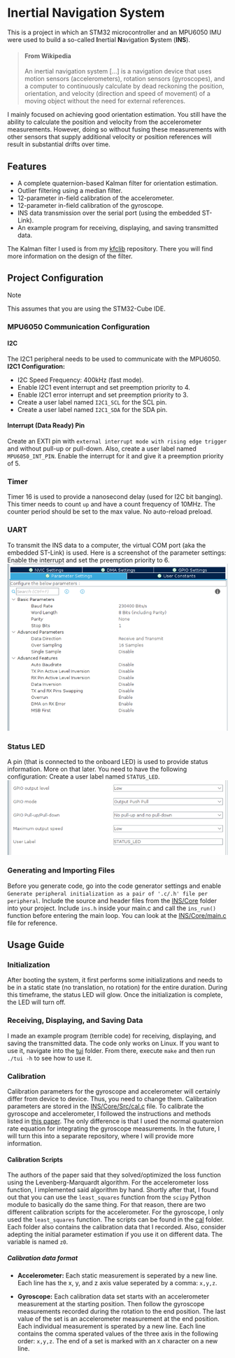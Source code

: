 # Inertial Navigation System
This is a project in which an STM32 microcontroller and an MPU6050 IMU were used to
build a so-called **I**nertial **N**avigation **S**ystem (**INS**).

> #### From Wikipedia
> An inertial navigation system [...] is a navigation device that uses motion
> sensors (accelerometers), rotation sensors (gyroscopes), and a computer to
> continuously calculate by dead reckoning the position, orientation, and
> velocity (direction and speed of movement) of a moving object without the
> need for external references.

I mainly focused on achieving good orientation estimation. You still have the
ability to calculate the position and velocity from the accelerometer
measurements. However, doing so without fusing these measurements with other sensors
that supply additional velocity or position references will result in substantial
drifts over time.

## Features
- A complete quaternion-based Kalman filter for orientation estimation.
- Outlier filtering using a median filter.
- 12-parameter in-field calibration of the accelerometer.
- 12-parameter in-field calibration of the gyroscope.
- INS data transmission over the serial port (using the embedded ST-Link).
- An example program for receiving, displaying, and saving transmitted data.

The Kalman filter I used is from my [kfclib](https://github.com/NMIK69/kfclib) repository.
There you will find more information on the design of the filter.

## Project Configuration
> [!NOTE]
> This assumes that you are using the STM32-Cube IDE.

### MPU6050 Communication Configuration
#### I2C
The I2C1 peripheral needs to be used to communicate with the MPU6050.
**I2C1 Configuration:**
- I2C Speed Frequency: 400kHz (fast mode).
- Enable I2C1 event interrupt and set preemption priority to 4.
- Enable I2C1 error interrupt and set preemption priority to 3.
- Create a user label named ``I2C1_SCL`` for the SCL pin.
- Create a user label named ``I2C1_SDA`` for the SDA pin.

#### Interrupt (Data Ready) Pin
Create an EXTI pin with ``external interrupt mode with rising edge trigger`` and without pull-up
or pull-down. Also, create a user label named ``MPU6050_INT_PIN``. Enable the interrupt for it and
give it a preemption priority of 5.

### Timer
Timer 16 is used to provide a nanosecond delay (used for I2C bit banging). This timer
needs to count ``up`` and have a count frequency of 10MHz. The counter period
should be set to the max value. No auto-reload preload.

### UART
To transmit the INS data to a computer, the virtual COM port (aka the embedded ST-Link)
is used. Here is a screenshot of the parameter settings:
Enable the interrupt and set the preemption priority to 6.
![uart\_conf](other/uart_conf.png)

### Status LED
A pin (that is connected to the onboard LED) is used to provide status
information. More on that later. You need to have the following
configuration:
Create a user label named ``STATUS_LED``.
![led\_conf](other/led_conf.png)

### Generating and Importing Files
Before you generate code, go into the code generator settings and enable ``Generate peripheral
initialization as a pair of '.c/.h' file per peripheral``.
Include the source and header files
from the [INS/Core](INS/Core) folder into your project. Include ``ins.h`` inside your main.c 
and call the ``ins_run()`` function before entering the main loop. You can look at the
[INS/Core/main.c](INS/Core/main.c) file for reference.

## Usage Guide
### Initialization
After booting the system, it first performs some initializations and needs to be in a
static state (no translation, no rotation) for the entire duration. During this
timeframe, the status LED will glow. Once the initialization is complete, the LED will
turn off.

### Receiving, Displaying, and Saving Data
I made an example program (terrible code) for receiving, displaying, and saving the transmitted data.
The code only works on Linux. If you want to use it, navigate into the [tui](tui)
folder. From there, execute ``make`` and then run ``./tui -h`` to see how to use it.

### Calibration
Calibration parameters for the gyroscope and accelerometer will certainly differ
from device to device. Thus, you need to change them. Calibration parameters are
stored in the [INS/Core/Src/cal.c](INS/Core/Src/cal.c) file. To calibrate the gyroscope and accelerometer,
I followed the instructions and methods listed in
[this
paper](https://www.researchgate.net/publication/228788329_Methods_for_in-field_user_calibration_of_an_inertial_measurement_unit_without_external_equipment).
The only difference is that I used the normal quaternion rate equation
for integrating the gyroscope measurements. In the future, I will turn this into a separate
repository, where I will provide more information.

#### Calibration Scripts
The authors of the paper said that they solved/optimized the loss function using the
Levenberg-Marquardt algorithm. For the accelerometer loss function, I implemented said algorithm by
hand. Shortly after that, I found out that you can use the ``least_squares`` function from the
``scipy`` Python module to basically do the same thing. For that reason, there are two different
calibration scripts for the accelerometer. For the gyroscope, I only used the ``least_squares``
function. The scripts can be found in the [cal](cal) folder. Each folder also contains the calibration
data that I recorded. Also, consider adepting the initial parameter estimation if you use it on
different data. The variable is named ``z0``.

##### Calibration data format
- **Accelerometer:** Each static measurement is seperated by a new line. Each line has the x, y, and z
axis value seperated by a comma: ``x,y,z``.

- **Gyroscope:** Each calibration data set starts with an accelerometer measurement at the starting
  position. Then follow the gyroscope measurements recorded during the rotation to the end position.
  The last value of the set is an accelerometer measurement at the end position. Each individual
  measurement is sperated by a new line. Each line contains the comma sperated values of the three axis in the
  following order: ``x,y,z``. The end of a set is marked with an ``X`` character on a new line.
